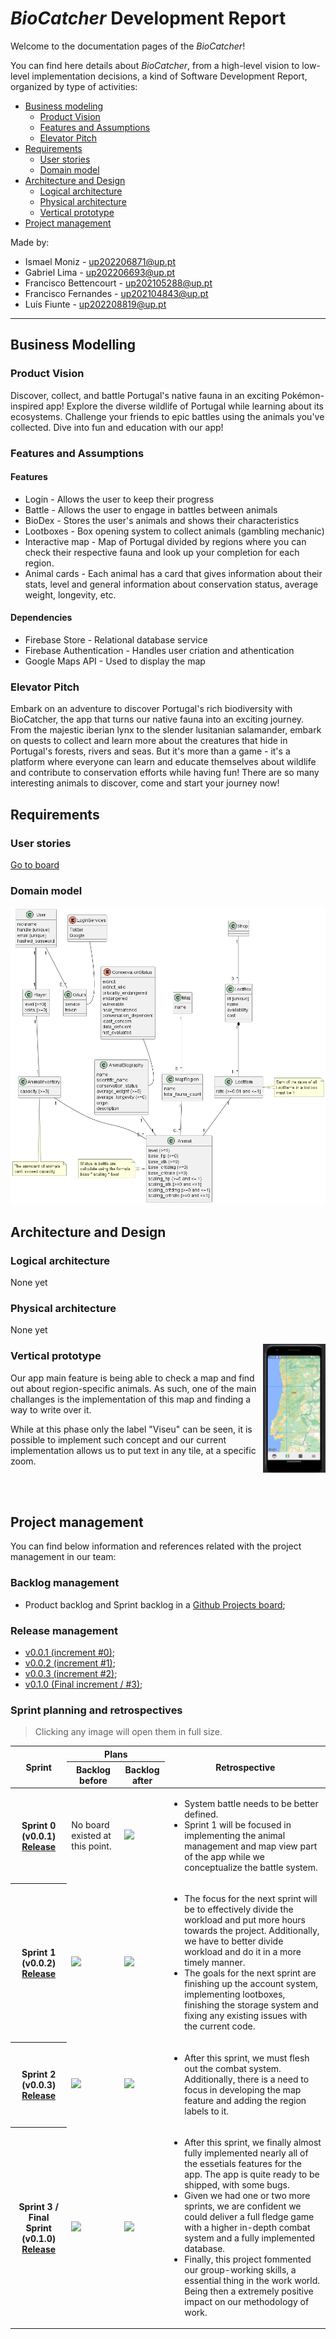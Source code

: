 <!-- Template file for README.md for LEIC-ES-2023-24 -->

# _BioCatcher_ Development Report

Welcome to the documentation pages of the _BioCatcher_!

You can find here details about _BioCatcher_, from a high-level vision to low-level implementation decisions, a kind of Software Development Report, organized by type of activities: 

* [Business modeling](#Business-Modelling) 
  * [Product Vision](#Product-Vision)
  * [Features and Assumptions](#Features-and-Assumptions)
  * [Elevator Pitch](#Elevator-pitch)
* [Requirements](#Requirements)
  * [User stories](#User-stories)
  * [Domain model](#Domain-model)
* [Architecture and Design](#Architecture-And-Design)
  * [Logical architecture](#Logical-Architecture)
  * [Physical architecture](#Physical-Architecture)
  * [Vertical prototype](#Vertical-Prototype)
* [Project management](#Project-Management)

Made by:

 - Ismael Moniz - up202206871@up.pt
 - Gabriel Lima - up202206693@up.pt
 - Francisco Bettencourt - up202105288@up.pt
 - Francisco Fernandes - up202104843@up.pt
 - Luís Fiunte - up202208819@up.pt



---
## Business Modelling

### Product Vision

Discover, collect, and battle Portugal's native fauna in an exciting Pokémon-inspired app! Explore the diverse wildlife of Portugal while learning about its ecosystems. Challenge your friends to epic battles using the animals you've collected. Dive into fun and education with our app!

### Features and Assumptions

#### Features

- Login - Allows the user to keep their progress
- Battle - Allows the user to engage in battles between animals
- BioDex - Stores the user's animals and shows their characteristics
- Lootboxes - Box opening system to collect animals (gambling mechanic)
- Interactive map - Map of Portugal divided by regions where you can check their respective fauna and look up your completion for each region.
- Animal cards - Each animal has a card that gives information about their stats, level and general information about conservation status, average weight, longevity, etc.

#### Dependencies

- Firebase Store - Relational database service
- Firebase Authentication - Handles user criation and athentication
- Google Maps API - Used to display the map


### Elevator Pitch
Embark on an adventure to discover Portugal's rich biodiversity with BioCatcher, the app that turns our native fauna into an exciting journey. From the majestic iberian lynx to the slender lusitanian salamander, embark on quests to collect  and learn more about the creatures that hide in Portugal's forests, rivers and seas. But it's more than a game - it's a platform where everyone can learn and educate themselves about wildlife and contribute to conservation efforts while having fun! There are so many interesting animals to discover, come and start your journey now!


## Requirements

### User stories

[Go to board](https://github.com/orgs/FEUP-LEIC-ES-2023-24/projects/4/)

### Domain model

 <p align="center" justify="center">
  <img src="./docs/DomainModel.png"/>
</p>


## Architecture and Design

### Logical architecture

None yet

### Physical architecture

None yet

<p align="center" justify="center">
  <img src="./docs/vertical_proto.png" align="right" width="100px"/>
</p>

### Vertical prototype

Our app main feature is being able to check a map and find out about region-specific animals.
As such, one of the main challanges is the implementation of this map and finding a way to write over it.

While at this phase only the label "Viseu" can be seen, it is possible to implement such concept and our current implementation allows us to put text in any tile, at a specific zoom.

<br>
<br>

## Project management
You can find below information and references related with the project management in our team: 

### Backlog management
- Product backlog and Sprint backlog in a [Github Projects board](https://github.com/orgs/FEUP-LEIC-ES-2023-24/projects/64);
### Release management
- [v0.0.1 (increment #0)](https://github.com/FEUP-LEIC-ES-2023-24/2LEIC05T4/releases/tag/v0.0.1);
- [v0.0.2 (increment #1)](https://github.com/FEUP-LEIC-ES-2023-24/2LEIC05T4/releases/tag/v0.0.2);
- [v0.0.3 (increment #2)](https://github.com/FEUP-LEIC-ES-2023-24/2LEIC05T4/releases/tag/v0.0.3);
- [v0.1.0 (Final increment / #3)](https://github.com/FEUP-LEIC-ES-2023-24/2LEIC05T4/releases/tag/v0.1.0);

### Sprint planning and retrospectives
> Clicking any image will open them in full size.
<table>
 <thead>
  <tr>
   <th rowspan=2>Sprint</th>
   <th colspan=2>Plans</th>
   <th rowspan=2>Retrospective</th>
  </tr>
  <tr>
   <th>Backlog before</th>
   <th>Backlog after</th>
  </tr>
 </thead>
 <tbody>
  <tr>
   <th>
    Sprint 0 (v0.0.1)
    <br>
    <a href="https://github.com/FEUP-LEIC-ES-2023-24/2LEIC05T4/releases/tag/v0.0.1">Release</a>
   </th>
   <td>No board existed at this point.</td>
   <td>
    <img src="https://github.com/FEUP-LEIC-ES-2023-24/2LEIC05T4/assets/44784408/1f92abe5-eada-4a15-a945-b969f4e0eaf7">
   </td>
   <td>
    <ul>
     <li>System battle needs to be better defined.</li>
     <li>Sprint 1 will be focused in implementing the animal management and map view part of the app while we conceptualize the battle system.</li>
    </ul>
   </td>
  </tr>
  <tr>
   <th>
    Sprint 1 (v0.0.2)
    <br>
    <a href="https://github.com/FEUP-LEIC-ES-2023-24/2LEIC05T4/releases/tag/v0.0.2">Release</a>
   </th>
   <td>
    <img src="https://github.com/FEUP-LEIC-ES-2023-24/2LEIC05T4/assets/44784408/dca4f5ea-cd36-494f-bfd0-3fbdb54af8f1">
   </td>
   <td><img src="https://github.com/FEUP-LEIC-ES-2023-24/2LEIC05T4/assets/44784408/4460539c-954e-4339-9863-c02c4618ffb2">
   </td>
   <td>
    <ul>
     <li>
      The focus for the next sprint will be to effectively divide the workload and put more hours towards the project.
      Additionally, we have to better divide workload and do it in a more timely manner.
     </li>
     <li>The goals for the next sprint are finishing up the account system, implementing lootboxes, finishing the storage system and fixing any existing issues with the current code.</li>
    </ul>
   </td>
  </tr>
  <tr>
   <th>
    Sprint 2 (v0.0.3)
    <br>
    <a href="https://github.com/FEUP-LEIC-ES-2023-24/2LEIC05T4/releases/tag/v0.0.3">Release</a>
   </th>
   <td>
    <img src="https://github.com/FEUP-LEIC-ES-2023-24/2LEIC05T4/assets/44784408/913bf19d-8c59-4868-a629-61fd255d42d3">
   </td>
   <td>
    <img src="https://github.com/FEUP-LEIC-ES-2023-24/2LEIC05T4/assets/44784408/8a3be9df-d287-4092-b733-21b72bc05dc6">
   </td>
   <td>
    <ul>
     <li>After this sprint, we must flesh out the combat system. Additionally, there is a need to focus in developing the map feature and adding the region labels to it.</li>
    </ul>
   </td>
  </tr>
  <tr>
   <th>
    Sprint 3 / Final Sprint (v0.1.0)
    <a href="https://github.com/FEUP-LEIC-ES-2023-24/2LEIC05T4/releases/tag/v0.1.0">Release</a>
   </th>
   <td>
    <img src="https://github.com/FEUP-LEIC-ES-2023-24/2LEIC05T4/assets/44784408/20ab85ff-f2dc-438c-92d9-f1067fafc3ba">
   </td>
   <td>
    <img src="https://github.com/FEUP-LEIC-ES-2023-24/2LEIC05T4/assets/44784408/bcc995df-52d5-4cca-97de-3b771c93edae">
   </td>
   <td>
    <ul>
     <li>After this sprint, we finally almost fully implemented nearly all of the essetials features for the app. The app is quite ready to be shipped, with some bugs.</li>
     <li>Given we had one or two more sprints, we are confident we could deliver a full fledge game with a higher in-depth combat system and a fully implemented database.</li>
     <li>Finally, this project fommented our group-working skills, a essential thing in the work world. Being then a extremely positive impact on our methodology of work.</li>
    </ul>
   </td>
  </tr>
 </tbody>
</table>
